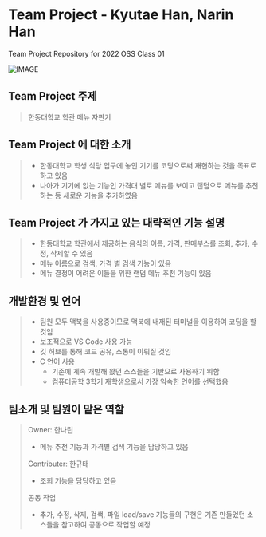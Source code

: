 # Team Project - Kyutae Han, Narin Han
Team Project Repository for 2022 OSS Class 01

![IMAGE](https://media.istockphoto.com/photos/asian-woman-buying-can-drink-from-vending-machine-in-airport-picture-id1281863012?b=1&k=20&m=1281863012&s=170667a&w=0&h=8LuTy2ir5M7-bTuZQVZ0ExAzRMq8in4eSP0NhxZeQzQ=)

## Team Project 주제
> 한동대학교 학관 메뉴 자판기   

## Team Project 에 대한 소개 
> - 한동대학교 학생 식당 입구에 놓인 기기를 코딩으로써 재현하는 것을 목표로 하고 있음   
> - 나아가 기기에 없는 기능인 가격대 별로 메뉴를 보이고 랜덤으로 메뉴를 추천하는 등 새로운 기능을 추가하였음   

## Team Project 가 가지고 있는 대략적인 기능 설명
> -  한동대학교 학관에서 제공하는 음식의 이름, 가격, 판매부스를 조회, 추가, 수정, 삭제할 수 있음   
> - 메뉴 이름으로 검색, 가격 별 검색 기능이 있음   
> - 메뉴 결정이 어려운 이들을 위한 랜덤 메뉴 추천 기능이 있음   

## 개발환경 및 언어
> - 팀원 모두 맥북을 사용중이므로 맥북에 내재된 터미널을 이용하여 코딩을 할 것임
> - 보조적으로 VS Code 사용 가능
> - 깃 허브를 통해 코드 공유, 소통이 이뤄질 것임   
> - C 언어 사용
>   + 기존에 계속 개발해 왔던 소스들을 기반으로 사용하기 위함   
>   + 컴퓨터공학 3학기 재학생으로서 가장 익숙한 언어를 선택했음   

## 팀소개 및 팀원이 맡은 역할 
> Owner: 한나린
> - 메뉴 추천 기능과 가격별 검색 기능을 담당하고 있음
> 
> Contributer: 한규태
> - 조회 기능을 담당하고 있음
>
> 공동 작업
> - 추가, 수정, 삭제, 검색, 파일 load/save 기능들의 구현은 기존 만들었던 소스들을 참고하여 공동으로 작업할 예정   

